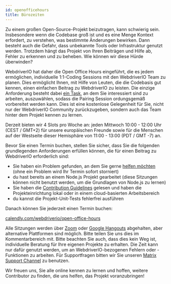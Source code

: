 ```yaml
---
id: openofficehours
title: Bürozeiten
---
```


Zu einem großen Open-Source-Projekt beizutragen, kann schwierig sein. Insbesondere wenn die Codebase groß ist und es eine Menge Kontext erfordert, zu verstehen, was bestimmte Änderungen bewirken. Dann besteht auch die Gefahr, dass unbekannte Tools oder Infrastruktur genutzt werden. Trotzdem hängt das Projekt von Ihren Beiträgen und Hilfe ab, Fehler zu erkennen und zu beheben. Wie können wir diese Hürde überwinden?

WebdriverIO hat daher die Open Office Hours eingeführt, die es jedem ermöglichen, individuelle 1:1-Coding Sessions mit den WebdriverIO Team zu planen. Dies ermöglicht Ihnen, mit Hilfe von Leuten, die die Codebasis gut kennen, einen einfachen Beitrag zu WebdriverIO zu leisten. Die einzige Anforderung besteht dabei [ein Task](https://github.com/webdriverio/webdriverio/issues?q=is%3Aissue+is%3Aopen+sort%3Aupdated-desc+label%3Afirst-timers-only), an dem Sie interessiert sind zu arbeiten, auszuwählen, sodass die Pairing Session ordungsgemäß vorbereitet werden kann. Dies ist eine kostenlose Gelegenheit für Sie, nicht nur der WebdriverIO Community zurückzugeben, sondern auch das Team hinter dem Projekt kennen zu lernen.

Derzeit bieten wir 4 Slots pro Woche an: jeden Mittwoch 10:00 - 12:00 Uhr (CEST / GMT+2) für unsere europäischen Freunde sowie für die Menschen auf der Westseite dieser Hemisphäre von 11:00 - 13:00 (PDT / GMT -7) an.

Bevor Sie einen Termin buchen, stellen Sie sicher, dass Sie die folgenden grundlegenden Anforderungen erfüllen können, die für einen Beitrag zu WebdriverIO erforderlich sind:

- Sie haben ein Problem gefunden, an dem Sie gerne [helfen möchten](https://github.com/webdriverio/webdriverio/issues) (ohne ein Problem wird Ihr Termin sofort storniert)
- du hast bereits an einem Node.js Projekt gearbeitet (diese Sitzungen können nicht benutzt werden, um die Grundlagen von Node.js zu lernen)
- Sie haben die [Contribution Guidelines](https://github.com/webdriverio/webdriverio/blob/main/CONTRIBUTING.md#set-up-project) gelesen und haben die Projekteinrichtung lokal oder in einem cloud-basierten Arbeitsbereich
- du kannst die Projekt-Unit-Tests fehlerfrei ausführen

Danach können Sie jederzeit einen Termin buchen:

[calendly.com/webdriverio/open-office-hours](https://calendly.com/webdriverio/open-office-hours)

Alle Sitzungen werden über [Zoom](https://zoom.us/) oder [Google Hangouts](https://hangouts.google.com/) abgehalten, aber alternative Plattformen sind möglich. Bitte teilen Sie uns dies im Kommentarbereich mit. Bitte beachten Sie auch, dass dies kein Weg ist, individuelle Beratung für Ihre eigenen Projekte zu erhalten. Die Zeit kann nur dafür genutzt werden, um an WebdriverIO-bezogenen Fehlern oder -Funktionen zu arbeiten. Für Supportfragen bitten wir Sie unseren [Matrix Support Channel](https://matrix.to/#/#webdriver.io:gitter.im) zu benutzen.

Wir freuen uns, Sie alle online kennen zu lernen und hoffen, weitere Contributor zu finden, die uns helfen, das Projekt voranzubringen!

